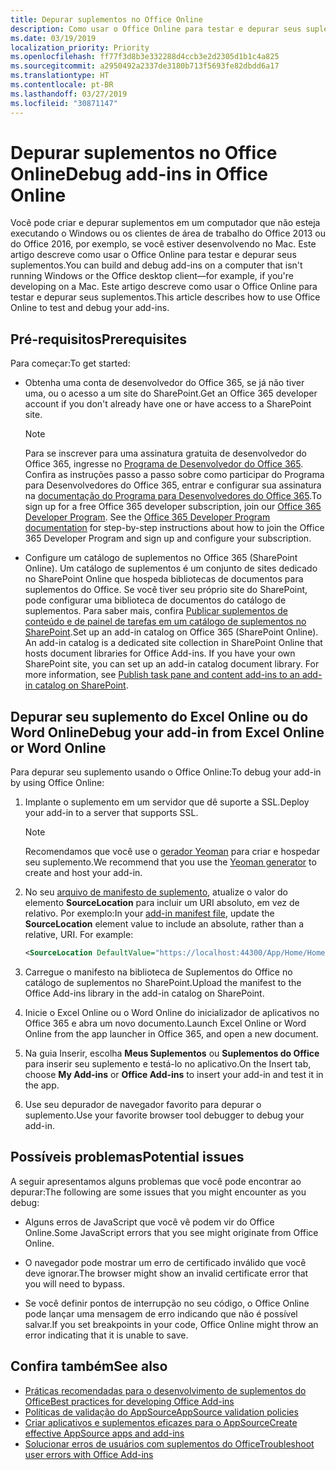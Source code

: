```yaml
---
title: Depurar suplementos no Office Online
description: Como usar o Office Online para testar e depurar seus suplementos.
ms.date: 03/19/2019
localization_priority: Priority
ms.openlocfilehash: ff77f3d8b3e332288d4ccb3e2d2305d1b1c4a825
ms.sourcegitcommit: a2950492a2337de3180b713f5693fe82dbdd6a17
ms.translationtype: HT
ms.contentlocale: pt-BR
ms.lasthandoff: 03/27/2019
ms.locfileid: "30871147"
---
```

# <a name="debug-add-ins-in-office-online"></a><span data-ttu-id="201f0-103">Depurar suplementos no Office Online</span><span class="sxs-lookup"><span data-stu-id="201f0-103">Debug add-ins in Office Online</span></span>


<span data-ttu-id="201f0-104">Você pode criar e depurar suplementos em um computador que não esteja executando o Windows ou os clientes de área de trabalho do Office 2013 ou do Office 2016, por exemplo, se você estiver desenvolvendo no Mac. Este artigo descreve como usar o Office Online para testar e depurar seus suplementos.</span><span class="sxs-lookup"><span data-stu-id="201f0-104">You can build and debug add-ins on a computer that isn't running Windows or the Office desktop client&mdash;for example, if you're developing on a Mac.</span></span> <span data-ttu-id="201f0-105">Este artigo descreve como usar o Office Online para testar e depurar seus suplementos.</span><span class="sxs-lookup"><span data-stu-id="201f0-105">This article describes how to use Office Online to test and debug your add-ins.</span></span> 

## <a name="prerequisites"></a><span data-ttu-id="201f0-106">Pré-requisitos</span><span class="sxs-lookup"><span data-stu-id="201f0-106">Prerequisites</span></span>

<span data-ttu-id="201f0-107">Para começar:</span><span class="sxs-lookup"><span data-stu-id="201f0-107">To get started:</span></span>

- <span data-ttu-id="201f0-108">Obtenha uma conta de desenvolvedor do Office 365, se já não tiver uma, ou o acesso a um site do SharePoint.</span><span class="sxs-lookup"><span data-stu-id="201f0-108">Get an Office 365 developer account if you don't already have one or have access to a SharePoint site.</span></span>
    
  > [!NOTE]
  > <span data-ttu-id="201f0-p102">Para se inscrever para uma assinatura gratuita de desenvolvedor do Office 365, ingresse no [Programa de Desenvolvedor do Office 365](https://developer.microsoft.com/office/dev-program). Confira as instruções passo a passo sobre como participar do Programa para Desenvolvedores do Office 365, entrar e configurar sua assinatura na [documentação do Programa para Desenvolvedores do Office 365](/office/developer-program/office-365-developer-program).</span><span class="sxs-lookup"><span data-stu-id="201f0-p102">To sign up for a free Office 365 developer subscription, join our [Office 365 Developer Program](https://developer.microsoft.com/office/dev-program). See the [Office 365 Developer Program documentation](/office/developer-program/office-365-developer-program) for step-by-step instructions about how to join the Office 365 Developer Program and sign up and configure your subscription.</span></span>
     
- <span data-ttu-id="201f0-p103">Configure um catálogo de suplementos no Office 365 (SharePoint Online). Um catálogo de suplementos é um conjunto de sites dedicado no SharePoint Online que hospeda bibliotecas de documentos para suplementos do Office. Se você tiver seu próprio site do SharePoint, pode configurar uma biblioteca de documentos do catálogo de suplementos. Para saber mais, confira [Publicar suplementos de conteúdo e de painel de tarefas em um catálogo de suplementos no SharePoint](../publish/publish-task-pane-and-content-add-ins-to-an-add-in-catalog.md).</span><span class="sxs-lookup"><span data-stu-id="201f0-p103">Set up an add-in catalog on Office 365 (SharePoint Online). An add-in catalog is a dedicated site collection in SharePoint Online that hosts document libraries for Office Add-ins. If you have your own SharePoint site, you can set up an add-in catalog document library. For more information, see [Publish task pane and content add-ins to an add-in catalog on SharePoint](../publish/publish-task-pane-and-content-add-ins-to-an-add-in-catalog.md).</span></span>
    

## <a name="debug-your-add-in-from-excel-online-or-word-online"></a><span data-ttu-id="201f0-114">Depurar seu suplemento do Excel Online ou do Word Online</span><span class="sxs-lookup"><span data-stu-id="201f0-114">Debug your add-in from Excel Online or Word Online</span></span>

<span data-ttu-id="201f0-115">Para depurar seu suplemento usando o Office Online:</span><span class="sxs-lookup"><span data-stu-id="201f0-115">To debug your add-in by using Office Online:</span></span>

1. <span data-ttu-id="201f0-116">Implante o suplemento em um servidor que dê suporte a SSL.</span><span class="sxs-lookup"><span data-stu-id="201f0-116">Deploy your add-in to a server that supports SSL.</span></span>
    
    > [!NOTE]
    > <span data-ttu-id="201f0-117">Recomendamos que você use o [gerador Yeoman](https://github.com/OfficeDev/generator-office) para criar e hospedar seu suplemento.</span><span class="sxs-lookup"><span data-stu-id="201f0-117">We recommend that you use the [Yeoman generator](https://github.com/OfficeDev/generator-office) to create and host your add-in.</span></span>
     
2. <span data-ttu-id="201f0-p104">No seu [arquivo de manifesto de suplemento](../develop/add-in-manifests.md), atualize o valor do elemento **SourceLocation** para incluir um URI absoluto, em vez de relativo. Por exemplo:</span><span class="sxs-lookup"><span data-stu-id="201f0-p104">In your [add-in manifest file](../develop/add-in-manifests.md), update the **SourceLocation** element value to include an absolute, rather than a relative, URI. For example:</span></span>
      
    ```xml
    <SourceLocation DefaultValue="https://localhost:44300/App/Home/Home.html" />
    ```
    
3. <span data-ttu-id="201f0-120">Carregue o manifesto na biblioteca de Suplementos do Office no catálogo de suplementos no SharePoint.</span><span class="sxs-lookup"><span data-stu-id="201f0-120">Upload the manifest to the Office Add-ins library in the add-in catalog on SharePoint.</span></span>
    
4. <span data-ttu-id="201f0-121">Inicie o Excel Online ou o Word Online do inicializador de aplicativos no Office 365 e abra um novo documento.</span><span class="sxs-lookup"><span data-stu-id="201f0-121">Launch Excel Online or Word Online from the app launcher in Office 365, and open a new document.</span></span>
    
5. <span data-ttu-id="201f0-122">Na guia Inserir, escolha **Meus Suplementos** ou **Suplementos do Office** para inserir seu suplemento e testá-lo no aplicativo.</span><span class="sxs-lookup"><span data-stu-id="201f0-122">On the Insert tab, choose  **My Add-ins** or **Office Add-ins** to insert your add-in and test it in the app.</span></span>
    
6. <span data-ttu-id="201f0-123">Use seu depurador de navegador favorito para depurar o suplemento.</span><span class="sxs-lookup"><span data-stu-id="201f0-123">Use your favorite browser tool debugger to debug your add-in.</span></span>

## <a name="potential-issues"></a><span data-ttu-id="201f0-124">Possíveis problemas</span><span class="sxs-lookup"><span data-stu-id="201f0-124">Potential issues</span></span>    

<span data-ttu-id="201f0-125">A seguir apresentamos alguns problemas que você pode encontrar ao depurar:</span><span class="sxs-lookup"><span data-stu-id="201f0-125">The following are some issues that you might encounter as you debug:</span></span>
    
- <span data-ttu-id="201f0-126">Alguns erros de JavaScript que você vê podem vir do Office Online.</span><span class="sxs-lookup"><span data-stu-id="201f0-126">Some JavaScript errors that you see might originate from Office Online.</span></span>
      
- <span data-ttu-id="201f0-127">O navegador pode mostrar um erro de certificado inválido que você deve ignorar.</span><span class="sxs-lookup"><span data-stu-id="201f0-127">The browser might show an invalid certificate error that you will need to bypass.</span></span>
      
- <span data-ttu-id="201f0-128">Se você definir pontos de interrupção no seu código, o Office Online pode lançar uma mensagem de erro indicando que não é possível salvar.</span><span class="sxs-lookup"><span data-stu-id="201f0-128">If you set breakpoints in your code, Office Online might throw an error indicating that it is unable to save.</span></span>

## <a name="see-also"></a><span data-ttu-id="201f0-129">Confira também</span><span class="sxs-lookup"><span data-stu-id="201f0-129">See also</span></span>

- [<span data-ttu-id="201f0-130">Práticas recomendadas para o desenvolvimento de suplementos do Office</span><span class="sxs-lookup"><span data-stu-id="201f0-130">Best practices for developing Office Add-ins</span></span>](../concepts/add-in-development-best-practices.md)
- [<span data-ttu-id="201f0-131">Políticas de validação do AppSource</span><span class="sxs-lookup"><span data-stu-id="201f0-131">AppSource validation policies</span></span>](/office/dev/store/validation-policies)  
- [<span data-ttu-id="201f0-132">Criar aplicativos e suplementos eficazes para o AppSource</span><span class="sxs-lookup"><span data-stu-id="201f0-132">Create effective AppSource apps and add-ins</span></span>](/office/dev/store/create-effective-office-store-listings)  
- [<span data-ttu-id="201f0-133">Solucionar erros de usuários com suplementos do Office</span><span class="sxs-lookup"><span data-stu-id="201f0-133">Troubleshoot user errors with Office Add-ins</span></span>](testing-and-troubleshooting.md)
    
